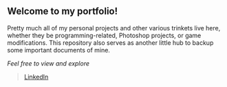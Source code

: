 ## Welcome to my portfolio!

Pretty much all of my personal projects and other various trinkets live here, whether they be programming-related, Photoshop projects, or game modifications. This repository also serves as another little hub to backup some important documents of mine.

_Feel free to view and explore_

>[LinkedIn](https://www.linkedin.com/in/baldw025/)
